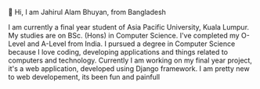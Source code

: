 👋 Hi, I am Jahirul Alam Bhuyan, from Bangladesh 

I am currently a final year student of Asia Pacific University, Kuala Lumpur. My studies are on BSc. (Hons) in Computer Science. I've completed my O-Level and A-Level from India. 
I pursued a degree in Computer Science because I love coding, developing applications and things related to computers and technology. Currently I am working on my final year project, it's a web application, developed using Django framework. I am pretty new to web developement, its been fun and painfull
